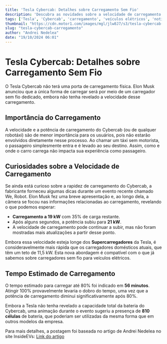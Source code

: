```yaml
---
title: 'Tesla Cybercab: Detalhes sobre Carregamento Sem Fio'
description: 'Descubra as novidades sobre a velocidade de carregamento do Tesla Cybercab.'
tags: ['Tesla', 'Cybercab', 'carregamento', 'veículos elétricos', 'notícias']
thumbnail: "https://cdn.motor1.com/images/mgl/jlw8J7/s3/tesla-cybercab-robotaxi.jpg"
slug: "tesla-cybercab-carregamento"
author: "Andrei Nedelea"
date: "19/10/2024 06:01"
---
```


# Tesla Cybercab: Detalhes sobre Carregamento Sem Fio

O Tesla Cybercab não terá uma porta de carregamento física. Elon Musk anunciou que a única forma de carregar será por meio de um carregador sem fio dedicado, embora não tenha revelado a velocidade desse carregamento.

## Importância do Carregamento
A velocidade e a potência de carregamento do Cybercab (ou de qualquer robotáxi) são de menor importância para os usuários, pois não estarão envolvidos diretamente nesse processo. Ao chamar um táxi sem motorista, o passageiro simplesmente entra e é levado ao seu destino. Assim, como e onde o carro carrega não impacta sua experiência como passageiro.

## Curiosidades sobre a Velocidade de Carregamento
Se ainda está curioso sobre a rapidez de carregamento do Cybercab, a fabricante forneceu algumas dicas durante um evento recente chamado We, Robot. Elon Musk fez uma breve apresentação e, ao longo dela, a câmera se focou nas informações relacionadas ao carregamento, revelando o que podemos esperar:

- **Carregamento a 19 kW** com 35% de carga restante.
- Após alguns segundos, a potência subiu para **21 kW**.
- A velocidade de carregamento pode continuar a subir, mas não foram mostradas mais atualizações a partir desse ponto.

Embora essa velocidade esteja longe dos **Supercarregadores** da Tesla, é consideravelmente mais rápida que os carregadores domésticos atuais, que têm um teto de 11,5 kW. Esta nova abordagem é compatível com o que já sabemos sobre carregadores sem fio para veículos elétricos.

## Tempo Estimado de Carregamento
O tempo estimado para carregar até 80% foi indicado em **56 minutos**. Atingir 100% provavelmente levaria o dobro do tempo, uma vez que a potência de carregamento diminui significativamente após 80%. 

Embora a Tesla não tenha revelado a capacidade total da bateria do Cybercab, uma animação durante o evento sugeriu a presença de **810 células** de bateria, que poderiam ser utilizadas da mesma forma que em outros modelos da empresa.

Para mais detalhes, a postagem foi baseada no artigo de Andrei Nedelea no site InsideEVs: [Link do artigo](https://insideevs.com/news/737726/tesla-cybercab-robotaxi-charging-speed/)
